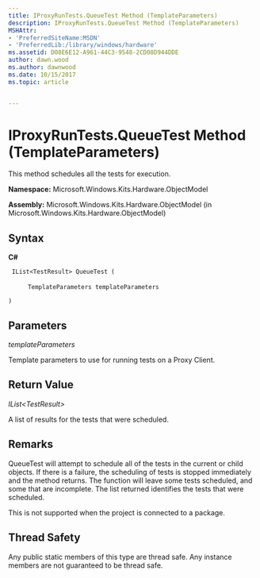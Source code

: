 ```yaml
---
title: IProxyRunTests.QueueTest Method (TemplateParameters)
description: IProxyRunTests.QueueTest Method (TemplateParameters)
MSHAttr:
- 'PreferredSiteName:MSDN'
- 'PreferredLib:/library/windows/hardware'
ms.assetid: D08E6E12-A961-44C3-9548-2CD08D944DDE
author: dawn.wood
ms.author: dawnwood
ms.date: 10/15/2017
ms.topic: article


---
```


# IProxyRunTests.QueueTest Method (TemplateParameters)


This method schedules all the tests for execution.

**Namespace:** Microsoft.Windows.Kits.Hardware.ObjectModel

**Assembly:** Microsoft.Windows.Kits.Hardware.ObjectModel (in Microsoft.Windows.Kits.Hardware.ObjectModel)

## <span id="Syntax"></span><span id="syntax"></span><span id="SYNTAX"></span>Syntax


**C#**

` IList<TestResult> QueueTest (`

          `TemplateParameters templateParameters`

`)`

## <span id="Parameters"></span><span id="parameters"></span><span id="PARAMETERS"></span>Parameters


*templateParameters*

Template parameters to use for running tests on a Proxy Client.

## <span id="Return_Value"></span><span id="return_value"></span><span id="RETURN_VALUE"></span>Return Value


*IList&lt;TestResult&gt;*

A list of results for the tests that were scheduled.

## <span id="Remarks"></span><span id="remarks"></span><span id="REMARKS"></span>Remarks


QueueTest will attempt to schedule all of the tests in the current or child objects. If there is a failure, the scheduling of tests is stopped immediately and the method returns. The function will leave some tests scheduled, and some that are incomplete. The list returned identifies the tests that were scheduled.

This is not supported when the project is connected to a package.

## <span id="Thread_Safety"></span><span id="thread_safety"></span><span id="THREAD_SAFETY"></span>Thread Safety


Any public static members of this type are thread safe. Any instance members are not guaranteed to be thread safe.

 

 







